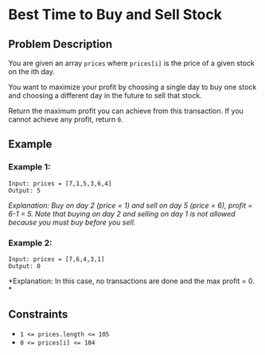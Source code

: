 # Best Time to Buy and Sell Stock

## Problem Description

You are given an array `prices` where `prices[i]` is the price of a given stock on the ith day.

You want to maximize your profit by choosing a single day to buy one stock and choosing a different day in the future to sell that stock.

Return the maximum profit you can achieve from this transaction. If you cannot achieve any profit, return `0`.


## Example

### Example 1:

```
Input: prices = [7,1,5,3,6,4]
Output: 5
```
*Explanation: Buy on day 2 (price = 1) and sell on day 5 (price = 6), profit = 6-1 = 5.
Note that buying on day 2 and selling on day 1 is not allowed because you must buy before you sell.*


### Example 2:

```
Input: prices = [7,6,4,3,1]
Output: 0
```
*Explanation: In this case, no transactions are done and the max profit = 0.
*
## Constraints

- `1 <= prices.length <= 105`
- `0 <= prices[i] <= 104`
